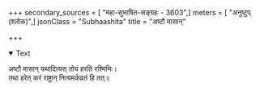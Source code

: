 +++
secondary_sources = [ "महा-सुभाषित-सङ्ग्रहः - 3603",]
meters = [ "अनुष्टुप् (श्लोक)",]
jsonClass = "Subhaashita"
title = "अष्टौ मासान्"

+++

<details open><summary>Text</summary>

अष्टौ मासान् यथादित्यस् तोयं हरति रश्मिभिः।  
तथा हरेत् करं राष्ट्रान् नित्यमर्कव्रतं हि तत्॥
</details>

